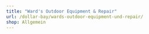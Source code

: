 ```yaml
---
title: "Ward's Outdoor Equipment & Repair"
url: /dollar-bay/wards-outdoor-equipment-und-repair/
shop: Allgemein
---
```

